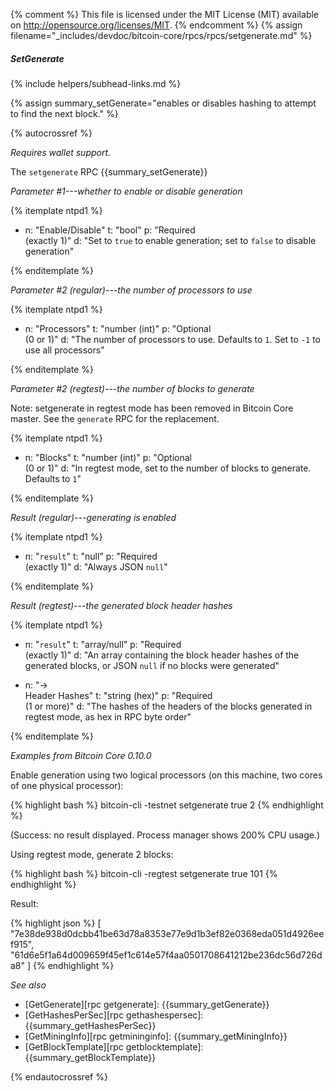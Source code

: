 {% comment %}
This file is licensed under the MIT License (MIT) available on
http://opensource.org/licenses/MIT.
{% endcomment %}
{% assign filename="_includes/devdoc/bitcoin-core/rpcs/rpcs/setgenerate.md" %}

##### SetGenerate
{% include helpers/subhead-links.md %}

{% assign summary_setGenerate="enables or disables hashing to attempt to find the next block." %}

{% autocrossref %}

*Requires wallet support.*

The `setgenerate` RPC {{summary_setGenerate}}

*Parameter #1---whether to enable or disable generation*

{% itemplate ntpd1 %}
- n: "Enable/Disable"
  t: "bool"
  p: "Required<br>(exactly 1)"
  d: "Set to `true` to enable generation; set to `false` to disable generation"

{% enditemplate %}

*Parameter #2 (regular)---the number of processors to use*

{% itemplate ntpd1 %}
- n: "Processors"
  t: "number (int)"
  p: "Optional<br>(0 or 1)"
  d: "The number of processors to use.  Defaults to `1`.  Set to `-1` to use all processors"

{% enditemplate %}

*Parameter #2 (regtest)---the number of blocks to generate*

Note: setgenerate in regtest mode has been removed in Bitcoin Core
master. See the `generate` RPC for the replacement.

{% itemplate ntpd1 %}
- n: "Blocks"
  t: "number (int)"
  p: "Optional<br>(0 or 1)"
  d: "In regtest mode, set to the number of blocks to generate.  Defaults to `1`"

{% enditemplate %}

*Result (regular)---generating is enabled*

{% itemplate ntpd1 %}
- n: "`result`"
  t: "null"
  p: "Required<br>(exactly 1)"
  d: "Always JSON `null`"

{% enditemplate %}

*Result (regtest)---the generated block header hashes*

{% itemplate ntpd1 %}
- n: "`result`"
  t: "array/null"
  p: "Required<br>(exactly 1)"
  d: "An array containing the block header hashes of the generated blocks, or JSON `null` if no blocks were generated"

- n: "→<br>Header Hashes"
  t: "string (hex)"
  p: "Required<br>(1 or more)"
  d: "The hashes of the headers of the blocks generated in regtest mode, as hex in RPC byte order"

{% enditemplate %}

*Examples from Bitcoin Core 0.10.0*

Enable generation using two logical processors (on this machine, two
cores of one physical processor):

{% highlight bash %}
bitcoin-cli -testnet setgenerate true 2
{% endhighlight %}

(Success: no result displayed.  Process manager shows 200% CPU usage.)

Using regtest mode, generate 2 blocks:

{% highlight bash %}
bitcoin-cli -regtest setgenerate true 101
{% endhighlight %}

Result:

{% highlight json %}
[
    "7e38de938d0dcbb41be63d78a8353e77e9d1b3ef82e0368eda051d4926eef915",
    "61d6e5f1a64d009659f45ef1c614e57f4aa0501708641212be236dc56d726da8"
]
{% endhighlight %}

*See also*

* [GetGenerate][rpc getgenerate]: {{summary_getGenerate}}
* [GetHashesPerSec][rpc gethashespersec]: {{summary_getHashesPerSec}}
* [GetMiningInfo][rpc getmininginfo]: {{summary_getMiningInfo}}
* [GetBlockTemplate][rpc getblocktemplate]: {{summary_getBlockTemplate}}

{% endautocrossref %}
